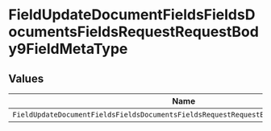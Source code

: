 # FieldUpdateDocumentFieldsFieldsDocumentsFieldsRequestRequestBody9FieldMetaType


## Values

| Name                                                                                  | Value                                                                                 |
| ------------------------------------------------------------------------------------- | ------------------------------------------------------------------------------------- |
| `FieldUpdateDocumentFieldsFieldsDocumentsFieldsRequestRequestBody9FieldMetaTypeRadio` | radio                                                                                 |